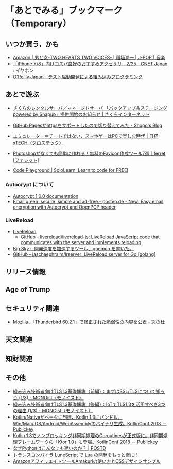 # 「あとでみる」ブックマーク（Temporary）

## いつか買う，かも

- [Amazon | 男と女-TWO HEARTS TWO VOICES- | 稲垣潤一 | J-POP | 音楽](https://www.amazon.co.jp/exec/obidos/ASIN/B001G6RB7W/baldandersinf-22/)
- [「iPhone X/8」向けコスパ良好のおすすめアクセサリ - 2/25 - CNET Japan](https://japan.cnet.com/article/35112045/2/) : イヤホン
- [O'Reilly Japan - テスト駆動開発による組み込みプログラミング](https://www.oreilly.co.jp/books/9784873116143/)

## あとで遊ぶ

- [さくらのレンタルサーバ／マネージドサーバ 「バックアップ＆ステージング powered by Snapup」提供開始のお知らせ | さくらインターネット](https://www.sakura.ad.jp/news/sakurainfo/newsentry.php?id=1848)
- [GitHub Pagesがhttpsをサポートしたので切り替えてみた - Shogo's Blog](https://shogo82148.github.io/blog/2016/06/10/github-page-supports-https/)
- [エミュレーター＝チートではない、スマホゲーはPCで楽しむ時代 | 日経 xTECH（クロステック）](http://tech.nikkeibp.co.jp/atcl/nxt/column/18/00134/030200021/)

- [Photoshopがなくても簡単に作れる！無料のFavicon作成ツール7選｜ferret [フェレット]](https://ferret-plus.com/2610)

- [Code Playground | SoloLearn: Learn to code for FREE!](https://www.sololearn.com/Codes/)


### Autocrypt について

- [Autocrypt 1.0.0 documentation](https://autocrypt.org/)
- [Email green, secure, simple and ad-free - posteo.de - New: Easy email encryption with Autocrypt and OpenPGP header](https://posteo.de/en/blog/new-easy-email-encryption-with-autocrypt-and-openpgp-header)

### LiveReload

- [LiveReload](http://livereload.com/)
    - [GitHub - livereload/livereload-js: LiveReload JavaScript code that communicates with the server and implements reloading](https://github.com/livereload/livereload-js)
- [Big Sky :: 開発速度を加速するツール、goemon を書いた。](https://mattn.kaoriya.net/software/lang/go/20150223224545.htm)
- [GitHub - jaschaephraim/lrserver: LiveReload server for Go [golang]](https://github.com/jaschaephraim/lrserver)


## リリース情報


## Age of Trump


## セキュリティ関連

- [Mozilla、「Thunderbird 60.2.1」で修正された脆弱性の内容を公表 - 窓の杜](https://forest.watch.impress.co.jp/docs/news/1146782.html)

## 天文関連


## 知財関連


## その他

- [組み込み技術者向けTLS1.3基礎解説（前編）：まずはSSL/TLSについて知ろう (1/3) - MONOist（モノイスト）](http://monoist.atmarkit.co.jp/mn/articles/1809/18/news004.html)
- [組み込み技術者向けTLS1.3基礎解説（後編）：IoTでTLS1.3を活用すべき3つの理由 (1/3) - MONOist（モノイスト）](http://monoist.atmarkit.co.jp/mn/articles/1810/10/news005.html)
- [Kotlin/Nativeがベータに到達、Kotlin 1.3にバンドル。Win/Mac/iOS/Android/WebAssemblyのバイナリ生成。KotlinConf 2018 － Publickey](https://www.publickey1.jp/blog/18/kotlinnativekotlin_13winmaciosandroidwebassemblykotlinconf_2018.html)
- [Kotlin 1.3でノンブロッキング非同期処理のCoroutinesが正式版に。非同期処理フレームワークの「Ktor 1.0」も登場。KotlinConf 2018 － Publickey](https://www.publickey1.jp/blog/18/kotlin_13coroutinesktor_10kotlinconf_2018.html)
- [なぜPythonはこんなにも遅いのか？ | POSTD](https://postd.cc/why-is-python-so-slow/)
- [トランスコンパイラ LuneScript で Lua の開発をもっと楽に!!](https://qiita.com/dwarfJP/items/21d4d4099ab0feb68eaf)
- [AmazonアフィリエイトツールAmakuriの使い方とCSSデザインサンプル](https://naifix.com/amakuri/)

<!-- eof -->
